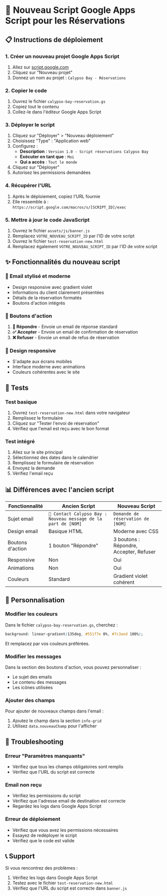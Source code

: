 # 🚀 Nouveau Script Google Apps Script pour les Réservations

## 📋 Instructions de déploiement

### 1. Créer un nouveau projet Google Apps Script

1. Allez sur [script.google.com](https://script.google.com)
2. Cliquez sur "Nouveau projet"
3. Donnez un nom au projet : `Calypso Bay - Réservations`

### 2. Copier le code

1. Ouvrez le fichier `calypso-bay-reservation.gs`
2. Copiez tout le contenu
3. Collez-le dans l'éditeur Google Apps Script

### 3. Déployer le script

1. Cliquez sur "Déployer" > "Nouveau déploiement"
2. Choisissez "Type" : "Application web"
3. Configurez :
   - **Description** : `Version 1.0 - Script réservations Calypso Bay`
   - **Exécuter en tant que** : `Moi`
   - **Qui a accès** : `Tout le monde`
4. Cliquez sur "Déployer"
5. Autorisez les permissions demandées

### 4. Récupérer l'URL

1. Après le déploiement, copiez l'URL fournie
2. Elle ressemble à : `https://script.google.com/macros/s/[SCRIPT_ID]/exec`

### 5. Mettre à jour le code JavaScript

1. Ouvrez le fichier `assets/js/banner.js`
2. Remplacez `VOTRE_NOUVEAU_SCRIPT_ID` par l'ID de votre script
3. Ouvrez le fichier `test-reservation-new.html`
4. Remplacez également `VOTRE_NOUVEAU_SCRIPT_ID` par l'ID de votre script

## ✨ Fonctionnalités du nouveau script

### 📧 Email stylisé et moderne

- Design responsive avec gradient violet
- Informations du client clairement présentées
- Détails de la réservation formatés
- Boutons d'action intégrés

### 🔘 Boutons d'action

1. **💬 Répondre** - Envoie un email de réponse standard
2. **✅ Accepter** - Envoie un email de confirmation de réservation
3. **❌ Refuser** - Envoie un email de refus de réservation

### 📱 Design responsive

- S'adapte aux écrans mobiles
- Interface moderne avec animations
- Couleurs cohérentes avec le site

## 🧪 Tests

### Test basique

1. Ouvrez `test-reservation-new.html` dans votre navigateur
2. Remplissez le formulaire
3. Cliquez sur "Tester l'envoi de réservation"
4. Vérifiez que l'email est reçu avec le bon format

### Test intégré

1. Allez sur le site principal
2. Sélectionnez des dates dans le calendrier
3. Remplissez le formulaire de réservation
4. Envoyez la demande
5. Vérifiez l'email reçu

## 📊 Différences avec l'ancien script

| Fonctionnalité   | Ancien Script                                                  | Nouveau Script                          |
| ---------------- | -------------------------------------------------------------- | --------------------------------------- |
| Sujet email      | `📩 Contact Calypso Bay : Nouveau message de la part de [NOM]` | `Demande de réservation de [NOM]`       |
| Design email     | Basique HTML                                                   | Moderne avec CSS                        |
| Boutons d'action | 1 bouton "Répondre"                                            | 3 boutons : Répondre, Accepter, Refuser |
| Responsive       | Non                                                            | Oui                                     |
| Animations       | Non                                                            | Oui                                     |
| Couleurs         | Standard                                                       | Gradient violet cohérent                |

## 🔧 Personnalisation

### Modifier les couleurs

Dans le fichier `calypso-bay-reservation.gs`, cherchez :

```css
background: linear-gradient(135deg, #551f7e 0%, #7c3aed 100%);
```

Et remplacez par vos couleurs préférées.

### Modifier les messages

Dans la section des boutons d'action, vous pouvez personnaliser :

- Le sujet des emails
- Le contenu des messages
- Les icônes utilisées

### Ajouter des champs

Pour ajouter de nouveaux champs dans l'email :

1. Ajoutez le champ dans la section `info-grid`
2. Utilisez `data.nouveauChamp` pour l'afficher

## 🚨 Troubleshooting

### Erreur "Paramètres manquants"

- Vérifiez que tous les champs obligatoires sont remplis
- Vérifiez que l'URL du script est correcte

### Email non reçu

- Vérifiez les permissions du script
- Vérifiez que l'adresse email de destination est correcte
- Regardez les logs dans Google Apps Script

### Erreur de déploiement

- Vérifiez que vous avez les permissions nécessaires
- Essayez de redéployer le script
- Vérifiez que le code est valide

## 📞 Support

Si vous rencontrez des problèmes :

1. Vérifiez les logs dans Google Apps Script
2. Testez avec le fichier `test-reservation-new.html`
3. Vérifiez que l'URL du script est correcte dans `banner.js`
